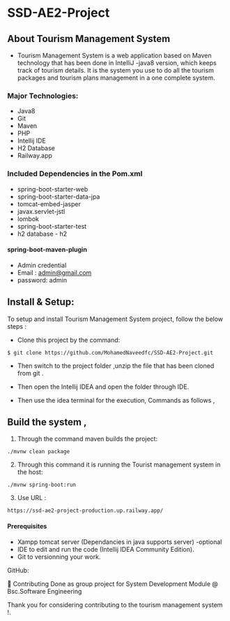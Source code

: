 # SSD-AE2-Project
## About Tourism Management System

* Tourism Management System is a web application based on Maven technology that has been done in IntelliJ -java8 version, which keeps track of tourism details.
It is the system you use to do all the tourism packages and tourism plans management in a one complete system.  

### Major Technologies:

* Java8
* Git
* Maven
* PHP
* Intellij IDE
* H2 Database
* Railway.app

 ### Included Dependencies in the Pom.xml 

* spring-boot-starter-web
* spring-boot-starter-data-jpa
* tomcat-embed-jasper
* javax.servlet-jstl
* lombok
* spring-boot-starter-test
* h2 database - h2

#### spring-boot-maven-plugin

* Admin credential
* Email : admin@gmail.com
* password: admin


## Install & Setup:

To setup and install Tourism Management System project, follow the below steps :

* Clone this project by the command:
```
$ git clone https://github.com/MohamedNaveedfc/SSD-AE2-Project.git
 ```
* Then switch to the project folder ,unzip the file that has been cloned from git .
* Then open the Intellij IDEA and open the folder through IDE.

* Then use the idea terminal for the execution, 
Commands as follows ,

## Build the system ,
1. Through the command maven builds the project:
```
./mvnw clean package
 ```
2.  Through this command it is running the Tourist management system in the host:
```
./mvnw spring-boot:run
 ```
3.  Use URL :
```
https://ssd-ae2-project-production.up.railway.app/

 ```
#### Prerequisites

* Xampp tomcat server (Dependancies in java supports server) -optional
* IDE to edit and run the code (Intellij IDEA Community Edition).
* Git to versionning your work.

GitHub: 

🤝 Contributing
Done as group project for System Development Module @ Bsc.Software Engineering

Thank you for considering contributing to the tourism management system !.
